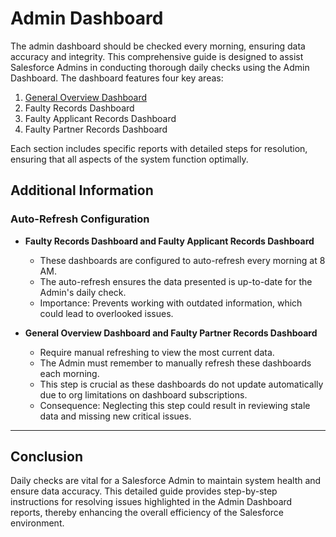 # Admin Dashboard

The admin dashboard should be checked every morning, ensuring data accuracy and integrity. This comprehensive guide is designed to assist Salesforce Admins in conducting thorough daily checks using the Admin Dashboard. The dashboard features four key areas:

1. [General Overview Dashboard](maintenance/admin-dashboard/general-overview.md)
2. Faulty Records Dashboard
3. Faulty Applicant Records Dashboard
4. Faulty Partner Records Dashboard

Each section includes specific reports with detailed steps for resolution, ensuring that all aspects of the system function optimally.

## Additional Information

### Auto-Refresh Configuration

- **Faulty Records Dashboard and Faulty Applicant Records Dashboard**
  - These dashboards are configured to auto-refresh every morning at 8 AM.
  - The auto-refresh ensures the data presented is up-to-date for the Admin's daily check.
  - Importance: Prevents working with outdated information, which could lead to overlooked issues.

- **General Overview Dashboard and Faulty Partner Records Dashboard**
  - Require manual refreshing to view the most current data.
  - The Admin must remember to manually refresh these dashboards each morning.
  - This step is crucial as these dashboards do not update automatically due to org limitations on dashboard subscriptions.
  - Consequence: Neglecting this step could result in reviewing stale data and missing new critical issues.

---

## Conclusion

Daily checks are vital for a Salesforce Admin to maintain system health and ensure data accuracy. This detailed guide provides step-by-step instructions for resolving issues highlighted in the Admin Dashboard reports, thereby enhancing the overall efficiency of the Salesforce environment.